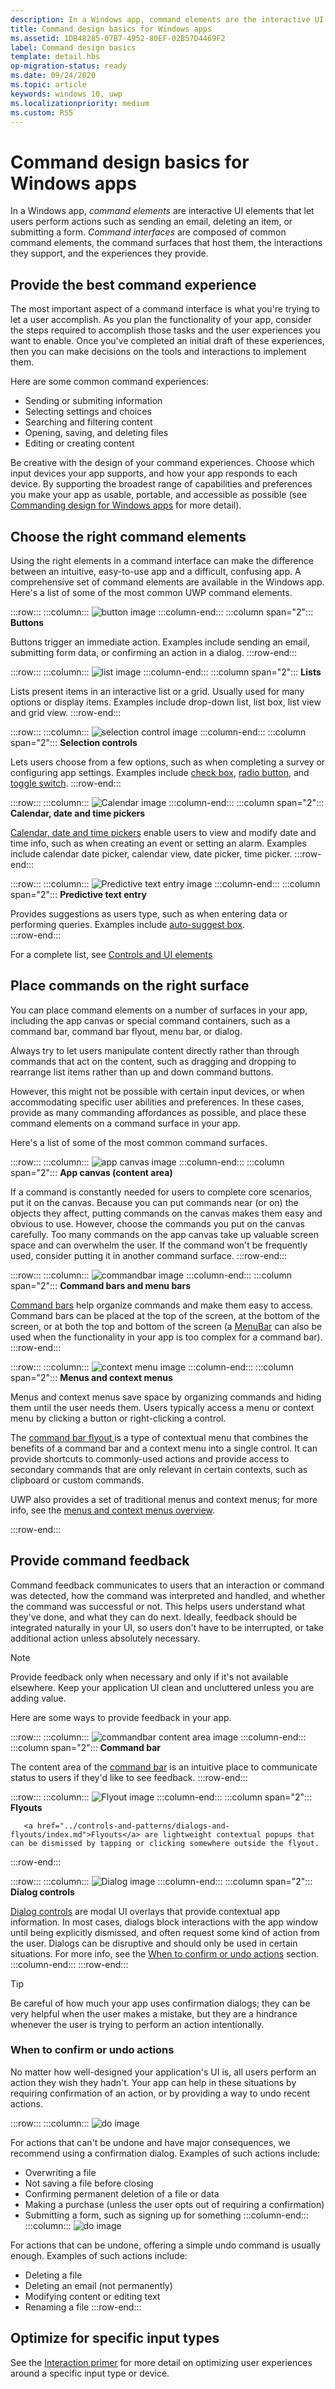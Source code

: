 ```yaml
---
description: In a Windows app, command elements are the interactive UI elements that enable the user to perform actions, such as sending an email, deleting an item, or submitting a form.
title: Command design basics for Windows apps
ms.assetid: 1DB48285-07B7-4952-80EF-02B57D4469F2
label: Command design basics
template: detail.hbs
op-migration-status: ready
ms.date: 09/24/2020
ms.topic: article
keywords: windows 10, uwp
ms.localizationpriority: medium
ms.custom: RS5
---
```

# Command design basics for Windows apps

In a Windows app, *command elements* are interactive UI elements that let users perform actions such as sending an email, deleting an item, or submitting a form. *Command interfaces* are composed of common command elements, the command surfaces that host them, the interactions they support, and the experiences they provide.

## Provide the best command experience

The most important aspect of a command interface is what you're trying to let a user accomplish. As you plan the functionality of your app, consider the steps required to accomplish those tasks and the user experiences you want to enable. Once you've completed an initial draft of these experiences, then you can make decisions on the tools and interactions to implement them.

Here are some common command experiences:

- Sending or submiting information
- Selecting settings and choices
- Searching and filtering content
- Opening, saving, and deleting files
- Editing or creating content

Be creative with the design of your command experiences. Choose which input devices your app supports, and how your app responds to each device. By supporting the broadest range of capabilities and preferences you make your app as usable, portable, and accessible as possible (see [Commanding design for Windows apps](../controls-and-patterns/commanding.md) for more detail).



<!--
When designing a command interface, the most important decision is choosing what a user can do. To plan the right type of interactions, focus on your app - consider the user experiences you want to enable, and what steps users will need to take. Once you decide what you want users to accomplish, then you can provide them the tools to do so.
-->

## Choose the right command elements

Using the right elements in a command interface can make the difference between an intuitive, easy-to-use app and a difficult, confusing app. A comprehensive set of command elements are available in the Windows app. Here's a list of some of the most common UWP command elements.

:::row:::
    :::column:::
![button image](images/commanding/thumbnail-button.svg)
    :::column-end:::
	:::column span="2":::
<b>Buttons</b>

<a href="../controls-and-patterns/buttons.md" style="text-decoration:none">Buttons</a> trigger an immediate action. Examples include sending an email, submitting form data, or confirming an action in a dialog.
:::row-end:::

:::row:::
    :::column:::
![list image](images/commanding/thumbnail-list.svg)
    :::column-end:::
	:::column span="2":::
<b>Lists</b>

<a href="../controls-and-patterns/lists.md" style="text-decoration:none">Lists</a> present items in an interactive list or a grid. Usually used for many options or display items. Examples include drop-down list, list box, list view and grid view.
:::row-end:::

:::row:::
    :::column:::
![selection control image](images/commanding/thumbnail-selection.svg)
    :::column-end:::
	:::column span="2":::
<b>Selection controls</b>

Lets users choose from a few options, such as when completing a survey or configuring app settings. Examples include <a href="../controls-and-patterns/checkbox.md">check box</a>, <a href="../controls-and-patterns/radio-button.md">radio button</a>, and <a href="../controls-and-patterns/toggles.md">toggle switch</a>.
:::row-end:::

:::row:::
    :::column:::
![Calendar  image](images/commanding/thumbnail-calendar.svg)
    :::column-end:::
	:::column span="2":::
<b>Calendar, date and time pickers</b>

<a href="../controls-and-patterns/date-and-time.md">Calendar, date and time pickers</a> enable users to view and modify date and time info, such as when creating an event or setting an alarm. Examples include calendar date picker, calendar view, date picker, time picker.
:::row-end:::

:::row:::
    :::column:::
![Predictive text entry image](images/commanding/thumbnail-autosuggest.svg)
    :::column-end:::
	:::column span="2":::
<b>Predictive text entry</b>

Provides suggestions as users type, such as when entering data or performing queries. Examples include <a href="../controls-and-patterns/auto-suggest-box.md">auto-suggest box</a>.<br>
:::row-end:::

For a complete list, see [Controls and UI elements](../controls-and-patterns/index.md)

## Place commands on the right surface

You can place command elements on a number of surfaces in your app, including the app canvas or special command containers, such as a command bar, command bar flyout, menu bar, or dialog.

Always try to let users manipulate content directly rather than through commands that act on the content, such as dragging and dropping to rearrange list items rather than up and down command buttons. 

However, this might not be possible with certain input devices, or when accommodating specific user abilities and preferences. In these cases, provide as many commanding affordances as possible, and place these command elements on a command surface in your app.

Here's a list of some of the most common command surfaces.

:::row:::
    :::column:::
![app canvas image](images/commanding/thumbnail-canvas.svg)
    :::column-end:::
	:::column span="2":::
<b>App canvas (content area)</b>

If a command is constantly needed for users to complete core scenarios, put it on the canvas. Because you can put commands near (or on) the objects they affect, putting commands on the canvas makes them easy and obvious to use. However, choose the commands you put on the canvas carefully. Too many commands on the app canvas take up valuable screen space and can overwhelm the user. If the command won't be frequently used, consider putting it in another command surface.
:::row-end:::

:::row:::
    :::column:::
![commandbar image](images/commanding/thumbnail-commandbar.svg)
    :::column-end:::
	:::column span="2":::
<b>Command bars and menu bars</b>

<a href="../controls-and-patterns/app-bars.md">Command bars</a> help organize commands and make them easy to access. Command bars can be placed at the top of the screen, at the bottom of the screen, or at both the top and bottom of the screen (a <a href="../controls-and-patterns/menus.md#create-a-menu-bar">MenuBar</a> can also be used when the functionality in your app is too complex for a command bar).
:::row-end:::

:::row:::
    :::column:::
![context menu image](images/commanding/thumbnail-contextmenu.svg)
    :::column-end:::
	:::column span="2":::
<b>Menus and context menus</b>

<p>Menus and context menus save space by organizing commands and hiding them until the user needs them. Users typically access a menu or context menu by clicking a button or right-clicking a control.</p> 

<p>The <a href="../controls-and-patterns/command-bar-flyout.md">command bar flyout </a> is a type of contextual menu that combines the benefits of a command bar and a context menu into a single control. It can provide shortcuts to commonly-used actions and provide access to secondary commands that are only relevant in certain contexts, such as clipboard or custom commands.</p>

<p>UWP also provides a set of traditional menus and context menus; for more info, see the <a href="../controls-and-patterns/menus.md">menus and context menus overview</a>.</p>
:::row-end:::

## Provide command feedback 

Command feedback communicates to users that an interaction or command was detected, how the command was interpreted and handled, and whether the command was successful or not. This helps users understand what they've done, and what they can do next. Ideally, feedback should be integrated naturally in your UI, so users don't have to be interrupted, or take additional action unless absolutely necessary.

> [!NOTE]
> Provide feedback only when necessary and only if it's not available elsewhere. Keep your application UI clean and uncluttered unless you are adding value.

Here are some ways to provide feedback in your app.

:::row:::
    :::column:::
![commandbar content area image](images/commanding/thumbnail-commandbar2.svg)
    :::column-end:::
	:::column span="2":::
<b>Command bar</b>

The content area of the <a href="../controls-and-patterns/app-bars.md">command bar</a> is an intuitive place to communicate status to users if they'd like to see feedback.
:::row-end:::

:::row:::
    :::column:::
![Flyout image](images/commanding/thumbnail-flyout.svg)
    :::column-end:::
	:::column span="2":::
<b>Flyouts</b>

       <a href="../controls-and-patterns/dialogs-and-flyouts/index.md">Flyouts</a> are lightweight contextual popups that can be dismissed by tapping or clicking somewhere outside the flyout.
:::row-end:::

:::row:::
    :::column:::
![Dialog image](images/commanding/thumbnail-dialog.svg)
    :::column-end:::
	:::column span="2":::
<b>Dialog controls</b>

<a href="../controls-and-patterns/dialogs-and-flyouts/index.md">Dialog controls</a> are modal UI overlays that provide contextual app information. In most cases, dialogs block interactions with the app window until being explicitly dismissed, and often request some kind of action from the user. Dialogs can be disruptive and should only be used in certain situations. For more info, see the [When to confirm or undo actions](#when-to-confirm-or-undo-actions) section.
    :::column-end:::
:::row-end:::

> [!TIP]
> Be careful of how much your app uses confirmation dialogs; they can be very helpful when the user makes a mistake, but they are a hindrance whenever the user is trying to perform an action intentionally.

### When to confirm or undo actions

No matter how well-designed your application's UI is, all users perform an action they wish they hadn't. Your app can help in these situations by requiring confirmation of an action, or by providing a way to undo recent actions.

:::row:::
    :::column:::
![do image](images/do.svg)

For actions that can't be undone and have major consequences, we recommend using a confirmation dialog. Examples of such actions include:
-   Overwriting a file
-   Not saving a file before closing
-   Confirming permanent deletion of a file or data
-   Making a purchase (unless the user opts out of requiring a confirmation)
-   Submitting a form, such as signing up for something
    :::column-end:::
	:::column:::
![do image](images/do.svg)

For actions that can be undone, offering a simple undo command is usually enough. Examples of such actions include:
-   Deleting a file
-   Deleting an email (not permanently)
-   Modifying content or editing text
-   Renaming a file
:::row-end:::

##  Optimize for specific input types

See the [Interaction primer](../input/index.md) for more detail on optimizing user experiences around a specific input type or device.

